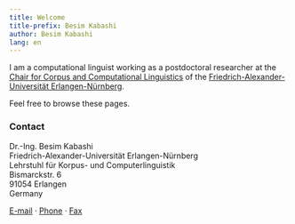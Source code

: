 ```yaml
---
title: Welcome  
title-prefix: Besim Kabashi
author: Besim Kabashi
lang: en
---
```


I am a computational linguist working as a postdoctoral researcher at the
[Chair for Corpus and Computational
Linguistics](https://www.linguistik.fau.de) of the [Friedrich-Alexander-Universität
Erlangen-Nürnberg](https://www.fau.de).

Feel free to browse these pages.


### Contact ###

Dr.-Ing. Besim Kabashi\
Friedrich-Alexander-Universität Erlangen-Nürnberg \
Lehrstuhl für Korpus- und Computerlinguistik \
Bismarckstr. 6 \
91054 Erlangen \
Germany

[E-mail](https://univis.fau.de/) ·
[Phone](https://univis.fau.de/) ·
[Fax](https://univis.fau.de/) 

<!-- ## News ## -->
